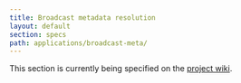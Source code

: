 ```yaml
---
title: Broadcast metadata resolution
layout: default
section: specs
path: applications/broadcast-meta/
---
```


This section is currently being specified on the [project wiki](http://wiki.github.com/nexgenta/Baird/programmes-ontology-resolver).
